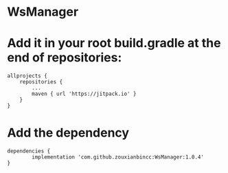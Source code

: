 # WsManager
# Add it in your root build.gradle at the end of repositories:
    allprojects {
		repositories {
			...
			maven { url 'https://jitpack.io' }
		}
	}
  
  
  
  
# Add the dependency
  	dependencies {
	        implementation 'com.github.zouxianbincc:WsManager:1.0.4'
	}
   
